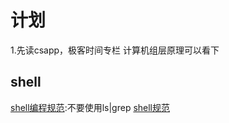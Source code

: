 # 计划

1.先读csapp，极客时间专栏 计算机组层原理可以看下

## shell

[shell编程规范](https://zhuanlan.zhihu.com/p/199787833):不要使用ls|grep
[shell规范](https://www.cnblogs.com/kex1n/p/7302528.html)